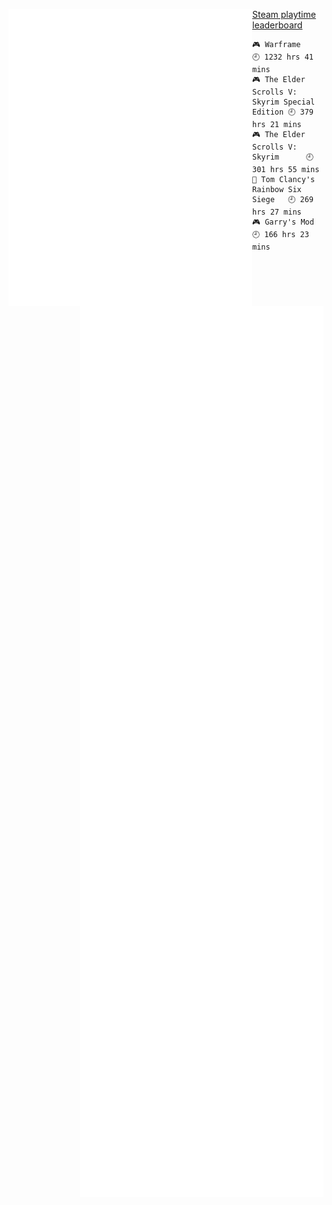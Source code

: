 [<img align="left" width="390" alt="" src="https://raw.githubusercontent.com/HellsCrimson/HellsCrimson/main/assets/general.svg">](#)
[<img align="right" width="390" alt="" src="https://raw.githubusercontent.com/HellsCrimson/HellsCrimson/main/assets/wakatime.svg">](#)
[<img align="right" width="390" alt="" src="https://raw.githubusercontent.com/HellsCrimson/HellsCrimson/main/assets/achivements.svg">](#)
<!-- [<img align="left" width="390" alt="" src="https://raw.githubusercontent.com/HellsCrimson/HellsCrimson/main/assets/anilist.svg">](#)
[<img align="left" width="390" alt="" src="https://raw.githubusercontent.com/HellsCrimson/HellsCrimson/main/assets/fortune.svg">](#) -->

<!-- steam-box start -->
<a href="https://gist.github.com/f145e9b9506cb2535434d7461f3c299e" target="_blank">Steam playtime leaderboard</a>
```text
🎮 Warframe                         🕘 1232 hrs 41 mins
🎮 The Elder Scrolls V: Skyrim Special Edition 🕘 379 hrs 21 mins
🎮 The Elder Scrolls V: Skyrim      🕘 301 hrs 55 mins
🔫 Tom Clancy's Rainbow Six Siege   🕘 269 hrs 27 mins
🎮 Garry's Mod                      🕘 166 hrs 23 mins
```
<!-- Powered by https://github.com/YouEclipse/steam-box . -->
<!-- steam-box end -->

[<img align="right" width="390" alt="" src="https://raw.githubusercontent.com/HellsCrimson/HellsCrimson/main/assets/page_speed.svg">](#)

[<img align="left" width="150" alt="" src="https://komarev.com/ghpvc/?username=hellscrimson&label=Profile%20views&color=0e75b6&style=flat">](https://youtu.be/dQw4w9WgXcQ)
